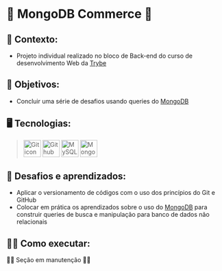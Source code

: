 # 🍟 MongoDB Commerce 🍟 #
## 📝 Contexto: 
* Projeto individual realizado no bloco de Back-end do curso de desenvolvimento Web da
<a href="https://www.betrybe.com/">Trybe</a>
## 🎯 Objetivos: 
* Concluir uma série de desafios usando queries do
<a href="https://www.mongodb.com/docs/manual/">MongoDB</a>
## 🖥️ Tecnologias:
> <img src="https://cdn.jsdelivr.net/gh/devicons/devicon/icons/git/git-original.svg" height=40 alt="Git icon"/>
> <img src="https://cdn.jsdelivr.net/gh/devicons/devicon/icons/github/github-original.svg" height=40 alt="Github icon"/>
> <img src="https://cdn.jsdelivr.net/gh/devicons/devicon/icons/mysql/mysql-original.svg" height=40 alt="MySQL icon"/>
> <img src="https://cdn.jsdelivr.net/gh/devicons/devicon/icons/mongodb/mongodb-original.svg" height=40 alt="MongoDB icon"/>
## 🧠 Desafios e aprendizados:
* Aplicar o versionamento de códigos com o uso dos princípios do Git e GitHub
* Colocar em prática os aprendizados sobre o uso do <a href="https://www.mongodb.com/docs/manual/">MongoDB</a> para construir queries de busca e manipulação para banco de dados não relacionais
## 👨‍💻 Como executar: 
👷‍♂️ Seção em manutenção 👷‍♂️
